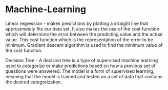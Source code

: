 # Machine-Learning

Linear regression - makes predictions by plotting a straight line that approximately fits our data set.
It also makes the use of the cost function which will determine the error between the predicting value and the actual value.
This cost function which is the representation of the error to be minimum.
Gradient descent algorithm is used to find the minimum value of the cost function.

Decision Tree - A decision tree is a type of supervised machine learning used to categorize or make predictions based on how a previous set of questions were answered. The model is a form of supervised learning, meaning that the model is trained and tested on a set of data that contains the desired categorization.

